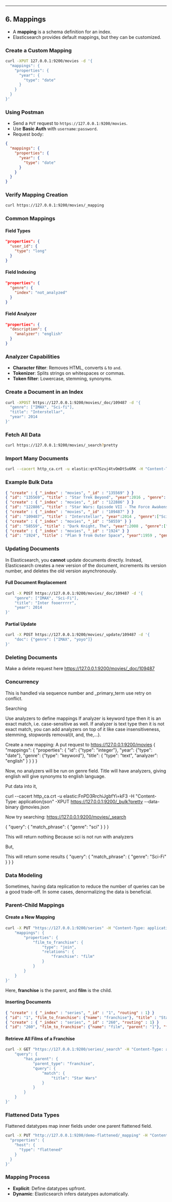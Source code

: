 ---

## 6. Mappings
- A **mapping** is a schema definition for an index.
- Elasticsearch provides default mappings, but they can be customized.

### Create a Custom Mapping
```sh
curl -XPUT 127.0.0.1:9200/movies -d '{
  "mappings": {
    "properties": {
      "year": {
        "type": "date"
      }
    }
  }
}'
```

### Using Postman
- Send a `PUT` request to `https://127.0.0.1:9200/movies`.
- Use **Basic Auth** with `username:password`.
- Request body:
```json
{
  "mappings": {
    "properties": {
      "year": {
        "type": "date"
      }
    }
  }
}
```

### Verify Mapping Creation
```sh
curl https://127.0.0.1:9200/movies/_mapping
```

### Common Mappings
#### Field Types
```json
"properties": {
  "user_id": {
    "type": "long"
  }
}
```
#### Field Indexing
```json
"properties": {
  "genre": {
    "index": "not_analyzed"
  }
}
```
#### Field Analyzer
```json
"properties": {
  "description": {
    "analyzer": "english"
  }
}
```

### Analyzer Capabilities
- **Character filter**: Removes HTML, converts `&` to `and`.
- **Tokenizer**: Splits strings on whitespaces or commas.
- **Token filter**: Lowercase, stemming, synonyms.

### Create a Document in an Index
```sh
curl -XPOST https://127.0.0.1:9200/movies/_doc/109487 -d '{
  "genre": ["IMAX", "Sci-fi"],
  "title": "Interstellar",
  "year": 2014
}'
```

### Fetch All Data
```sh
curl https://127.0.0.1:9200/movies/_search?pretty
```





### Import Many Documents
```sh
curl --cacert http_ca.crt -u elastic:q+X7Gzuj4tvOmDtSu6RK -H "Content-Type: application/json" -XPUT https://127.0.0.1:9200/_bulk?pretty --data-binary @movies.json
```

### Example Bulk Data
```json
{ "create" : { "_index" : "movies", "_id" : "135569" } }
{ "id": "135569", "title" : "Star Trek Beyond", "year":2016 , "genre":["Action", "Adventure", "Sci-Fi"] }
{ "create" : { "_index" : "movies", "_id" : "122886" } }
{ "id": "122886", "title" : "Star Wars: Episode VII - The Force Awakens", "year":2015 , "genre":["Action", "Adventure", "Fantasy", "Sci-Fi", "IMAX"] }
{ "create" : { "_index" : "movies", "_id" : "109487" } }
{ "id": "109487", "title" : "Interstellar", "year":2014 , "genre":["Sci-Fi", "IMAX"] }
{ "create" : { "_index" : "movies", "_id" : "58559" } }
{ "id": "58559", "title" : "Dark Knight, The", "year":2008 , "genre":["Action", "Crime", "Drama", "IMAX"] }
{ "create" : { "_index" : "movies", "_id" : "1924" } }
{ "id": "1924", "title" : "Plan 9 from Outer Space", "year":1959 , "genre":["Horror", "Sci-Fi"] }
```




### Updating Documents

In Elasticsearch, you **cannot** update documents directly. Instead, Elasticsearch creates a new version of the document, increments its version number, and deletes the old version asynchronously.

#### Full Document Replacement
```sh
curl -X POST https://127.0.0.1:9200/movies/_doc/109487 -d '{
    "genre": ["IMAX", "Sci-Fi"],
    "title": "Inter fooerrrrr",
    "year": 2014
}'
```

#### Partial Update
```sh
curl -X POST https://127.0.0.1:9200/movies/_update/109487 -d '{
    "doc": {"genre": ["IMAX", "yoyo"]}
}'
```



### Deleting Documents

Make a delete request here
https://127.0.0.1:9200/movies/_doc/109487


### Concurrency

This is handled via sequence number and _primary_term use retry on conflict.


Searching

Use analyzers to define mappings 
If analyzer is keyword type then it is an exact match, i.e. case-sensitive as well.
If analyzer is text type then it is not exact match, you can add analyzers on top of it like case insensitiveness, stemming,
stopwords removal(it, and, the,...).


Create a new mapping:
A put request to https://127.0.0.1:9200/movies
{
    "mappings": {
        "properties": {
            "id": {"type": "integer"},
            "year": {"type": "date"},
            "genre": {"type": "keyword"},
            "title": 
            {
                "type": "text", 
                "analyzer": "english"
            }
        }
    }
}

Now, no analyzers will be run on genre field.
Title will have analyzers, giving english will give synonyms to english language.

Put data into it,

curl --cacert http_ca.crt -u elastic:FnPD3RrchiJgbfYi=kF3 -H "Content-Type: application/json" -XPUT https://127.0.0.1:9200/_bulk?pretty --data-binary @movies.json


Now try searching:
https://127.0.0.1:9200/movies/_search


{ 
    "query": {
        "match_phrase": {
            "genre": "sci"
        }
    }
}

This will return nothing
Because sci is not run with analyzers

But, 


This will return some results
{ 
    "query": {
        "match_phrase": {
            "genre": "Sci-Fi"
        }
    }
}

### Data Modeling
Sometimes, having data replication to reduce the number of queries can be a good trade-off. In some cases, denormalizing the data is beneficial.

### Parent-Child Mappings
#### Create a New Mapping
```sh
curl -X PUT "https://127.0.0.1:9200/series" -H "Content-Type: application/json" -d '{
    "mappings": {
        "properties": {
            "film_to_franchise": {
                "type": "join",
                "relations": {
                    "franchise": "film"
                }
            }
        }
    }
}'
```

Here, **franchise** is the parent, and **film** is the child.

#### Inserting Documents
```json
{ "create" : { "_index" : "series", "_id" : "1", "routing" : 1} }
{ "id": "1", "film_to_franchise": {"name": "franchise"}, "title" : "Star Wars" }
{ "create" : { "_index" : "series", "_id" : "260", "routing" : 1} }
{ "id": "260", "film_to_franchise": {"name": "film", "parent": "1"}, "title" : "Star Wars: Episode IV - A New Hope", "year":"1977", "genre":["Action", "Adventure", "Sci-Fi"] }
```

#### Retrieve All Films of a Franchise
```sh
curl -X GET "https://127.0.0.1:9200/series/_search" -H "Content-Type: application/json" -d '{
    "query": {
        "has_parent": {
            "parent_type": "franchise",
            "query": {
                "match": {
                    "title": "Star Wars"
                }
            }
        }
    }
}'
```

### Flattened Data Types
Flattened datatypes map inner fields under one parent flattened field.
```sh
curl -X PUT "http://127.0.0.1:9200/demo-flattened/_mapping" -H "Content-Type: application/json" -d '{
  "properties": {
    "host": {
      "type": "flattened"
    }
  }
}'
```

### Mapping Process
- **Explicit**: Define datatypes upfront.
- **Dynamic**: Elasticsearch infers datatypes automatically.
